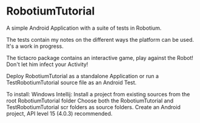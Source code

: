 RobotiumTutorial
================

A simple Android Application with a suite of tests in Robotium.

The tests contain my notes on the different ways the platform can be used.  It's a work in progress.

The tictacro package contains an interactive game, play against the Robot! Don't let him infect your Activity!

Deploy RobotiumTutorial as a standalone Application or run a TestRobotiumTutorial source file as an Android Test.



To install:
Windows Intellij: Install a project from existing sources from the root RobotiumTutorial folder
                  Choose both the RobotiumTutorial and TestRobotiumTutorial scr folders as source folders.
                  Create an Android project, API level 15 (4.0.3) recommended.

